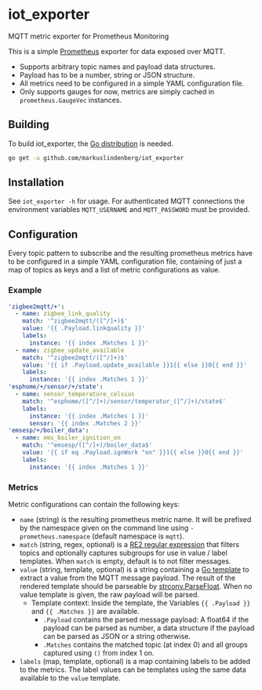 # iot_exporter

MQTT metric exporter for Prometheus Monitoring

This is a simple [Prometheus](https://prometheus.io/) exporter for data exposed over MQTT.

* Supports arbitrary topic names and payload data structures.
* Payload has to be a number, string or JSON structure.
* All metrics need to be configured in a simple YAML configuration file.
* Only supports gauges for now, metrics are simply cached in `prometheus.GaugeVec` instances.

## Building

To build iot_exporter, the [Go distribution](https://golang.org/doc/install) is needed.

```bash
go get -u github.com/markuslindenberg/iot_exporter
```

## Installation

See `iot_exporter -h` for usage. For authenticated MQTT connections the environment variables `MQTT_USERNAME` and `MQTT_PASSWORD` must be provided.

## Configuration

Every topic pattern to subscribe and the resulting prometheus metrics have to be configured in a simple YAML configuration file, containing of just a map of topics as keys and a list of metric configurations as value.

### Example

```yaml
'zigbee2mqtt/+':
  - name: zigbee_link_quality
    match: '^zigbee2mqtt/([^/]+)$'
    value: '{{ .Payload.linkquality }}'
    labels:
      instance: '{{ index .Matches 1 }}'
  - name: zigbee_update_available
    match: '^zigbee2mqtt/([^/]+)$'
    value: '{{ if .Payload.update_available }}1{{ else }}0{{ end }}'
    labels:
      instance: '{{ index .Matches 1 }}'
'esphome/+/sensor/+/state':
  - name: sensor_temperature_celsius
    match: '^esphome/([^/]+)/sensor/temperatur_([^/]+)/state$'
    labels:
      instance: '{{ index .Matches 1 }}'
      sensor: '{{ index .Matches 2 }}'
'emsesp/+/boiler_data':
  - name: ems_boiler_ignition_on
    match: '^emsesp/([^/]+)/boiler_data$'
    value: '{{ if eq .Payload.ignWork "on" }}1{{ else }}0{{ end }}'
    labels:
      instance: '{{ index .Matches 1 }}'
```

### Metrics

Metric configurations can contain the following keys:

* `name` (string) is the resulting prometheus metric name. It will be prefixed by the namespace given on the command line using `-prometheus.namespace` (default namespace is `mqtt`).
* `match` (string, regex, optional) is a [RE2 regular expression](https://github.com/google/re2/wiki/Syntax) that filters topics and optionally captures subgroups for use in value / label templates. When `match` is empty, default is to not filter messages.
* `value` (string, template, optional) is a string containing a [Go template](https://golang.org/pkg/text/template/) to extract a value from the MQTT message payload. The result of the rendered template should be parseable by [strconv.ParseFloat](https://golang.org/pkg/strconv/#ParseFloat). When no value template is given, the raw payload will be parsed.
  * Template context: Inside the template, the Variables `{{ .Payload }}` and `{{ .Matches }}` are available.
    * `.Payload` contains the parsed message payload: A float64 if the payload can be parsed as number, a data structure if the payload can be parsed as JSON or a string otherwise.
    * `.Matches` contains the matched topic (at index 0) and all groups captured using `()` from index 1 on.
* `labels` (map, template, optional) is a map containing labels to be added to the metrics. The label values can be templates using the same data available to the `value` template.
